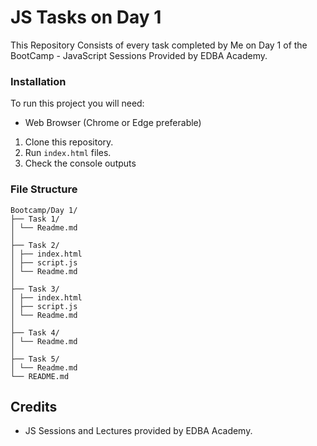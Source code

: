 # JS Tasks on Day 1
This Repository Consists of every task completed by Me on Day 1 of the BootCamp - JavaScript Sessions Provided by EDBA Academy.

### Installation
To run this project you will need:
- Web Browser (Chrome or Edge preferable)

1. Clone this repository.
2. Run `index.html` files.
3. Check the console outputs

### File Structure
```
Bootcamp/Day 1/
├── Task 1/
│ └── Readme.md
│
├── Task 2/
│ ├── index.html
│ ├── script.js
│ └── Readme.md
│
├── Task 3/
│ ├── index.html
│ ├── script.js
│ └── Readme.md
│ 
├── Task 4/
│ └── Readme.md
│ 
├── Task 5/
│ └── Readme.md
└── README.md
```

## Credits
- JS Sessions and Lectures provided by EDBA Academy.
